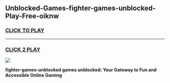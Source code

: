 
## Unblocked-Games-fighter-games-unblocked-Play-Free-oiknw
<h3>
<a href="https://premium76.site?title=fighter-games-unblocked&ref=21A">CLICK TO PLAY</a></h3>
<hr>

<h3>
<a href="https://premium76.site?title=fighter-games-unblocked&ref=21A">CLICK 2 PLAY</a>
  
</h3>

<a href="https://premium76.site?title=fighter-games-unblocked&ref=21A"><img src="https://clearcache.store/games.png"></a>


**fighter-games-unblocked games unblocked: Your Gateway to Fun and Accessible Online Gaming**
